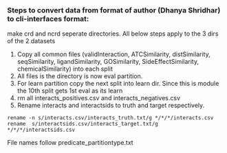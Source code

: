 ### Steps to convert data from format of author (Dhanya Shridhar) to cli-interfaces format: 
make crd and ncrd seperate directories. All below steps apply to the 3 dirs of the 2 datasets

1. Copy all common files (validInteraction, ATCSimilarity, distSimilarity, seqSimilarity, ligandSimilarity, GOSimilarity, SideEffectSimilarity, chemicalSimilarity) into each split
2. All files is the directory is now eval partition.
3. For learn partition copy the next split into learn dir. Since this is module the 10th split gets 1st eval as its learn
4. rm all interacts_positives.csv and interacts_negatives.csv
5. Rename interacts and interactsids to truth and target respectively.
```
rename -n s/interacts.csv/interacts_truth.txt/g */*/*/interacts.csv
rename  s/interactsids.csv/interacts_target.txt/g */*/*/interactsids.csv
```

File names follow predicate_partitiontype.txt
